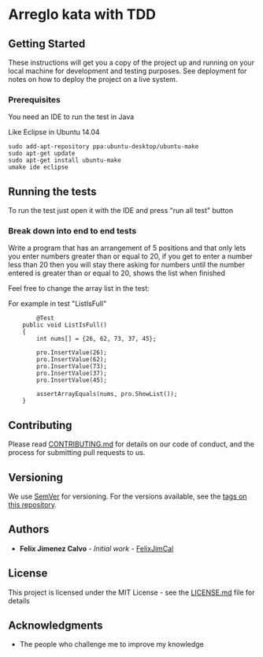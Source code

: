 # Arreglo kata with TDD
## Getting Started

These instructions will get you a copy of the project up and running on your local machine for development and testing purposes. See deployment for notes on how to deploy the project on a live system.

### Prerequisites

You need an IDE to run the test in Java

Like Eclipse in Ubuntu 14.04
```
sudo add-apt-repository ppa:ubuntu-desktop/ubuntu-make
sudo apt-get update
sudo apt-get install ubuntu-make
umake ide eclipse
```
## Running the tests

To run the test just open it with the IDE and press "run all test" button

### Break down into end to end tests

Write a program that has an arrangement of 5 positions and that only lets you enter numbers greater than or equal to 20, if you get to enter a number less than 20 then you will stay there asking for numbers until the number entered is greater than or equal to 20, shows the list when finished

Feel free to change the array list in the test:

For example in test "ListIsFull"
```
		@Test
	public void ListIsFull() 
	{
		int nums[] = {26, 62, 73, 37, 45};
		
		pro.InsertValue(26);
		pro.InsertValue(62);
		pro.InsertValue(73);
		pro.InsertValue(37);
		pro.InsertValue(45);

		assertArrayEquals(nums, pro.ShowList());
	}
```

## Contributing

Please read [CONTRIBUTING.md](https://gist.github.com/PurpleBooth/b24679402957c63ec426) for details on our code of conduct, and the process for submitting pull requests to us.

## Versioning

We use [SemVer](http://semver.org/) for versioning. For the versions available, see the [tags on this repository](https://github.com/your/project/tags). 

## Authors

* **Felix Jimenez Calvo** - *Initial work* - [FelixJimCal](https://github.com/felixjimcal)

## License

This project is licensed under the MIT License - see the [LICENSE.md](LICENSE.md) file for details

## Acknowledgments

* The people who challenge me to improve my knowledge
